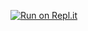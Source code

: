 [![Run on Repl.it](https://repl.it/badge/github/ALF-info/TP-Dynamique)](https://repl.it/github/ALF-info/TP-Dynamique)
